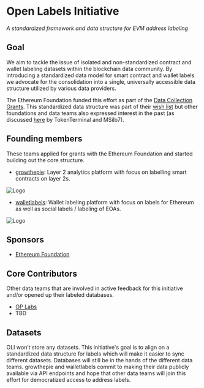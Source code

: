 # Open Labels Initiative
*A standardized framework and data structure for EVM address labeling*

## Goal
We aim to tackle the issue of isolated and non-standardized contract and wallet labeling datasets within the blockchain data community. By introducing a standardized data model for smart contract and wallet labels we advocate for the consolidation into a single, universally accessible data structure utilized by various data providers. 

The Ethereum Foundation funded this effort as part of the [Data Collection Grants](https://esp.ethereum.foundation/data-collection-grants). This standardized data structure was part of their [wish list](https://notes.ethereum.org/@drigolvc/DataCollectionWishlist) but other foundations and data teams also expressed interest in the past (as discussed [here](https://twitter.com/tokenterminal/status/1694103939602608540) by TokenTerminal and MSilb7). 

## Founding members
These teams applied for grants with the Ethereum Foundation and started building out the core structure.
- [growthepie](https://www.growthepie.xyz/): Layer 2 analytics platform with focus on labelling smart contracts on layer 2s.

![Logo](https://www.growthepie.xyz/_next/image?url=%2Flogo_full_light.png&w=640&q=100)

- [walletlabels](https://www.walletlabels.xyz/): Wallet labeling platform with focus on labels for Ethereum as well as social labels / labeling of EOAs.

![Logo](https://pbs.twimg.com/profile_banners/1708156611770933248/1699914583/1080x360)

## Sponsors
- [Ethereum Foundation](https://ethereum.foundation/)

## Core Contributors
Other data teams that are involved in active feedback for this initiative and/or opened up their labeled databases.
- [OP Labs](https://www.oplabs.co/)
- TBD

## Datasets 
OLI won’t store any datasets. This initiative's goal is to align on a standardized data structure for labels which will make it easier to sync different datasets. Databases will still be in the hands of the different data teams. growthepie and walletlabels commit to making their data publicly available via API endpoints and hope that other data teams will join this effort for democratized access to address labels. 
